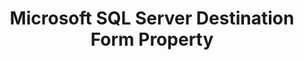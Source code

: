 ---
# -------------------------- #
#     USING THIS TEMPLATE    #
# -------------------------- #

## NEED HELP USING THIS TEMPLATE? SEE:
## https://docs-about-stitch-docs.netlify.com/reference/connect-templates/destination-form-property/
## FOR INSTRUCTIONS & REFERENCE INFO

## PLEASE REMOVE COMMENTS WHEN FINISHED



# -------------------------- #
#        CONTENT TYPE        #
# -------------------------- #

product-type: "connect"
content-type: "api-form"
form-type: "destination"
key: "destination-form-properties-microsoft-sql-server-object"


# -------------------------- #
#        OBJECT INFO         #
# -------------------------- #

title: "Microsoft SQL Server Destination Form Property"
api-type: "mssql_server"
display-name: "Microsoft SQL Server"

docs-name: "microsoft-sql-server"
db-type: "microsoft-sql-server"

property-description: ""
## Used to create a description for the object that doesn't adhere to the standard in _developers/connect/api/documentation/api-form-properties.html
## See the Heap object for an example

description: ""


# -------------------------- #
#      OBJECT ATTRIBUTES     #
# -------------------------- #

uses-common-fields: true
## See these fields in _data/connect/common/destination-forms.yml > all-destinations

# object-attributes:
#   - name: ""
#     type: ""
#     required: true/false
#     description: ""
#     value: ""
---